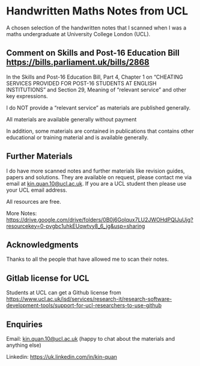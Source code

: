 # Handwritten Maths Notes from UCL

A chosen selection of the handwritten notes that I scanned when I was a maths undergraduate at University College London (UCL).

## Comment on Skills and Post-16 Education Bill https://bills.parliament.uk/bills/2868

In the Skills and Post-16 Education Bill, Part 4, Chapter 1 on “CHEATING SERVICES PROVIDED FOR POST-16 STUDENTS AT ENGLISH INSTITUTIONS” and Section 29, Meaning of “relevant service” and other key expressions.

I do NOT provide a “relevant service” as materials are published generally.

All materials are available generally without payment 

In addition, some materials are contained in publications that contains other educational or training material and is available generally.

## Further Materials

I do have more scanned notes and further materials like revision guides, papers and solutions. They are available on request, please contact me via email at kin.quan.10@ucl.ac.uk. If you are a UCL student then please use your UCL email address. 

All resources are free.

More Notes: https://drive.google.com/drive/folders/0B0j6Golqux7LU2JWOHdPQlJuUjg?resourcekey=0-pvgbc1uhkEUqwtvy8_6_jg&usp=sharing

## Acknowledgments

Thanks to all the people that have allowed me to scan their notes.

## Gitlab license for UCL

Students at UCL can get a Github license from https://www.ucl.ac.uk/isd/services/research-it/research-software-development-tools/support-for-ucl-researchers-to-use-github 

## Enquiries
Email: kin.quan.10@ucl.ac.uk (happy to chat about the materials and anything else)

Linkedin: https://uk.linkedin.com/in/kin-quan
